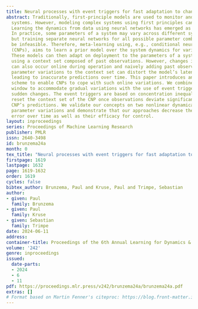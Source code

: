 ```yaml
---
title: Neural processes with event triggers for fast adaptation to changes
abstract: Traditionally, first-principle models are used to monitor and control dynamical
  systems. However, modeling complex systems using first principles can be challenging.
  Learning the dynamics from data using neural networks has emerged as a viable alternative.
  In practice, some parameters of a system may vary across different system instances,
  but training separate neural networks for all possible parameter combinations can
  be infeasible. Therefore, meta-learning using, e.g., conditional neural processes
  (CNPs), aims to learn a prior model over the system dynamics for various parameters.
  These models can then adapt on deployment to the parameters of a system instance
  using a context set composed of past observations. However, changes in parameters
  can also occur online during operation and naively adding past observations across
  parameter variations to the context set can distort the model’s latent representation,
  leading to inaccurate predictions over time. This paper introduces an adaptation
  scheme to enable CNPs to cope with such online variations. We combine a sliding
  window to accommodate gradual variations with the use of event triggers to detect
  sudden changes. The event triggers are based on concentration inequalities, they
  reset the context set of the CNP once observations deviate significantly from the
  CNP’s predictions. We validate our concepts on two nonlinear dynamical systems under
  parameter variations and demonstrate that our approaches decrease the prediction
  error over time as well as their efficacy for control.
layout: inproceedings
series: Proceedings of Machine Learning Research
publisher: PMLR
issn: 2640-3498
id: brunzema24a
month: 0
tex_title: "Neural processes with event triggers for fast adaptation to changes"
firstpage: 1619
lastpage: 1632
page: 1619-1632
order: 1619
cycles: false
bibtex_author: Brunzema, Paul and Kruse, Paul and Trimpe, Sebastian
author:
- given: Paul
  family: Brunzema
- given: Paul
  family: Kruse
- given: Sebastian
  family: Trimpe
date: 2024-06-11
address:
container-title: Proceedings of the 6th Annual Learning for Dynamics & Control Conference
volume: '242'
genre: inproceedings
issued:
  date-parts:
  - 2024
  - 6
  - 11
pdf: https://proceedings.mlr.press/v242/brunzema24a/brunzema24a.pdf
extras: []
# Format based on Martin Fenner's citeproc: https://blog.front-matter.io/posts/citeproc-yaml-for-bibliographies/
---
```

